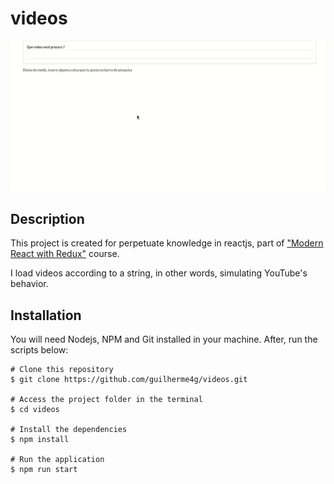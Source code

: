 <h1 aling="center">videos</h1>
<img src="./github/preview_videos.gif" />
<h2>Description</h2>
<p>
  This project is created for perpetuate knowledge in reactjs, part of <a href="https://www.udemy.com/course/react-redux/">"Modern React with Redux"</a> course.

  I load videos according to a string, in other words, simulating YouTube's behavior.
</p>
<h2>Installation</h2>
<p>
  You will need Nodejs, NPM and Git installed in your machine. After, run the scripts below:

  ```
  # Clone this repository
  $ git clone https://github.com/guilherme4g/videos.git

  # Access the project folder in the terminal
  $ cd videos

  # Install the dependencies
  $ npm install

  # Run the application
  $ npm run start
  ```
</p>
